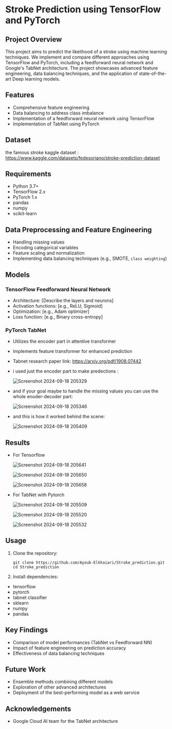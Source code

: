 # Stroke Prediction using TensorFlow and PyTorch

## Project Overview
This project aims to predict the likelihood of a stroke using machine learning techniques. We implement and compare different approaches using TensorFlow and PyTorch, including a feedforward neural network and Google's TabNet architecture. The project showcases advanced feature engineering, data balancing techniques, and the application of state-of-the-art Deep learning models.

## Features
- Comprehensive feature engineering
- Data balancing to address class imbalance
- Implementation of a feedforward neural network using TensorFlow
- Implementation of TabNet using PyTorch


## Dataset
the famous stroke kaggle dataset : https://www.kaggle.com/datasets/fedesoriano/stroke-prediction-dataset

## Requirements
- Python 3.7+
- TensorFlow 2.x
- PyTorch 1.x
- pandas
- numpy
- scikit-learn




## Data Preprocessing and Feature Engineering
- Handling missing values
- Encoding categorical variables
- Feature scaling and normalization
- Implementing data balancing techniques (e.g., SMOTE, `class weighting`)

## Models

### TensorFlow Feedforward Neural Network
- Architecture: [Describe the layers and neurons]
- Activation functions: [e.g., ReLU, Sigmoid]
- Optimization: [e.g., Adam optimizer]
- Loss function: [e.g., Binary cross-entropy]

### PyTorch TabNet
- Utilizes the encoder part in attentive transformer
- Implements feature transformer for enhanced prediction
- Tabnet research paper link: https://arxiv.org/pdf/1908.07442
- i used just the encoder part to make predections :
  
  ![Screenshot 2024-09-18 205329](https://github.com/user-attachments/assets/7ca654e6-9b2b-4520-b9a0-3dbe8a3cb856)

- and if your goal maybe to handle the missing values you can use the whole enoder-decoder part:
  
  ![Screenshot 2024-09-18 205346](https://github.com/user-attachments/assets/16c4130d-7365-4669-a09c-c3c1196f87d5)

- and this is how it worked behind the scene:
  
  ![Screenshot 2024-09-18 205409](https://github.com/user-attachments/assets/d63df7e3-6261-4ff7-83f9-e4ebe7590312)

  

## Results
- For Tensorflow

  ![Screenshot 2024-09-18 205641](https://github.com/user-attachments/assets/7686dabf-7c18-42e1-a478-0d4948cd45ae)
  
  ![Screenshot 2024-09-18 205650](https://github.com/user-attachments/assets/74c031d8-01c3-4181-af45-4267ae9c8b9f)
  
  ![Screenshot 2024-09-18 205658](https://github.com/user-attachments/assets/95d682df-b257-4322-aa9a-a3603c11972a)

- For TabNet with Pytorch
  
  ![Screenshot 2024-09-18 205509](https://github.com/user-attachments/assets/d00dc7ca-0ac3-4437-89b3-44ccf49ed945)
  
  ![Screenshot 2024-09-18 205520](https://github.com/user-attachments/assets/05585c1a-cec0-4661-9290-c87e48bee70c)
  
  ![Screenshot 2024-09-18 205532](https://github.com/user-attachments/assets/6f0a89d0-7ce2-48d6-ac3e-2e3b01c64b7f)

## Usage
1. Clone the repository:
   ```
   git clone https://github.com/Ayoub-Elkhaiari/Stroke_prediction.git
   cd Stroke_prediction
   ```

2. Install dependencies:
  - tensorflow
  - pytorch
  - tabnet classifier
  - sklearn
  - numpy
  - pandas



## Key Findings
- Comparison of model performances (TabNet vs Feedforward NN)
- Impact of feature engineering on prediction accuracy
- Effectiveness of data balancing techniques

## Future Work
- Ensemble methods combining different models
- Exploration of other advanced architectures
- Deployment of the best-performing model as a web service


## Acknowledgements
- Google Cloud AI team for the TabNet architecture


